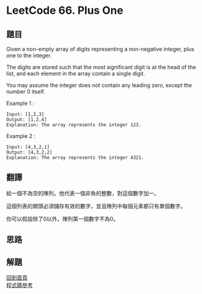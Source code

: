 # LeetCode 66. Plus One

## 題目
Given a non-empty array of digits representing a non-negative integer, plus one to the integer.

The digits are stored such that the most significant digit is at the head of the list, and each element in the array contain a single digit.

You may assume the integer does not contain any leading zero, except the number 0 itself.

Example 1 :
```
Input: [1,2,3]
Output: [1,2,4]
Explanation: The array represents the integer 123.
```

Example 2 :
```
Input: [4,3,2,1]
Output: [4,3,2,2]
Explanation: The array represents the integer 4321.
```
## 翻譯

給一個不為空的陣列，他代表一個非負的整數，對這個數字加一。  

這個列表的開頭必須儲存有效的數字，並且陣列中每個元素都只有單個數字。  

你可以假設除了0以外，陣列第一個數字不為0。


## 思路



## 解題

[回到首頁](../../README.md)  
[程式碼參考](scripts/index.js)